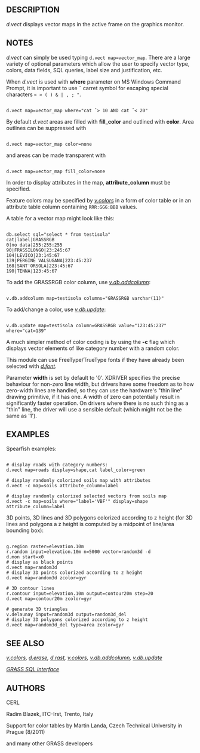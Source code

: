 
## DESCRIPTION

*d.vect* displays vector maps in the active frame on the
graphics monitor.

## NOTES

*d.vect* can simply be used typing `d.vect
map=vector_map`. There are a large variety of optional parameters
which allow the user to specify vector type, colors, data fields, SQL
queries, label size and justification, etc.

When *d.vect* is used with **where** parameter on MS Windows
Command Prompt, it is important to use `ˆ`
carret symbol for escaping special characters `< > ( ) & | , ; "`.

```

d.vect map=vector_map where="cat ˆ> 10 AND cat ˆ< 20"

```

By default *d.vect* areas are filled with **fill\_color** and
outlined with **color**. Area outlines can be suppressed with

```

d.vect map=vector_map color=none

```

and areas can be made transparent with

```

d.vect map=vector_map fill_color=none

```

In order to display attributes in the map, **attribute\_column** must
be specified.

Feature colors may be specified
by *[v.colors](v.colors.html)* in a form of color
table or in an attribute table column containing `RRR:GGG:BBB`
values.

A table for a vector map might look like this:

```

db.select sql="select * from testisola"
cat|label|GRASSRGB
0|no data|255:255:255
90|FRASSILONGO|23:245:67
104|LEVICO|23:145:67
139|PERGINE VALSUGANA|223:45:237
168|SANT'ORSOLA|223:45:67
190|TENNA|123:45:67

```

To add the GRASSRGB color column, use *[v.db.addcolumn](v.db.addcolumn.html)*:

```

v.db.addcolumn map=testisola columns="GRASSRGB varchar(11)"

```

To add/change a color, use *[v.db.update](v.db.update.html)*:

```

v.db.update map=testisola column=GRASSRGB value="123:45:237" where="cat=139"

```

A much simpler method of color coding is by using the **-c** flag
which displays vector elements of like category number with a random
color.

This module can use FreeType/TrueType fonts if they have already been selected with
*[d.font](d.font.html)*.

Parameter **width** is set by default to '0'. XDRIVER specifies the
precise behaviour for non-zero line width, but drivers have some
freedom as to how zero-width lines are handled, so they can use the
hardware's "thin line" drawing primitive, if it has one. A
width of zero can potentially result in significantly faster operation. On
drivers where there is no such thing as a "thin" line, the driver will
use a sensible default (which might not be the same as '1').

## EXAMPLES

Spearfish examples:

```

# display roads with category numbers:
d.vect map=roads display=shape,cat label_color=green

# display randomly colorized soils map with attributes
d.vect -c map=soils attribute_column=label

# display randomly colorized selected vectors from soils map
d.vect -c map=soils where="label='VBF'" display=shape attribute_column=label

```

3D points, 3D lines and 3D polygons colorized according to z height
(for 3D lines and polygons a z height is computed by a midpoint of
line/area bounding box):

```

g.region raster=elevation.10m
r.random input=elevation.10m n=5000 vector=random3d -d
d.mon start=x0
# display as black points
d.vect map=random3d
# display 3D points colorized according to z height
d.vect map=random3d zcolor=gyr

# 3D contour lines
r.contour input=elevation.10m output=contour20m step=20
d.vect map=contour20m zcolor=gyr

# generate 3D triangles
v.delaunay input=random3d output=random3d_del
# display 3D polygons colorized according to z height
d.vect map=random3d_del type=area zcolor=gyr

```

## SEE ALSO

*[v.colors](v.colors.html),
[d.erase](d.erase.html),
[d.rast](d.rast.html),
[v.colors](v.colors.html),
[v.db.addcolumn](v.db.addcolumn.html),
[v.db.update](v.db.update.html)*

*[GRASS SQL interface](sql.html)*

## AUTHORS

CERL

Radim Blazek, ITC-Irst, Trento, Italy

Support for color tables by Martin Landa, Czech Technical University in Prague (8/2011)

and many other GRASS developers

